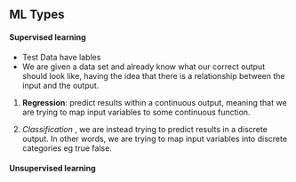 ## ML Types


#### Supervised learning
  -  Test Data have lables
  - We are given a data set and already know what our correct output should look like, having the idea that there is a relationship between the input and the output.

 1. **Regression**: predict results within a continuous output, meaning that we are trying to map input variables to some continuous function. 

 2. *Classification* , we are instead trying to predict results in a discrete output. In other words, 
we are trying to map input variables into discrete categories eg true false.

#### Unsupervised learning
